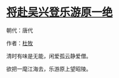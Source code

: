 # [将赴吴兴登乐游原一绝](http://so.gushiwen.org/view_27610.aspx)

朝代：唐代

作者：[杜牧](http://so.gushiwen.org/author_211.aspx)

清时有味是无能，闲爱孤云静爱僧。 

欲把一麾江海去，乐游原上望昭陵。

